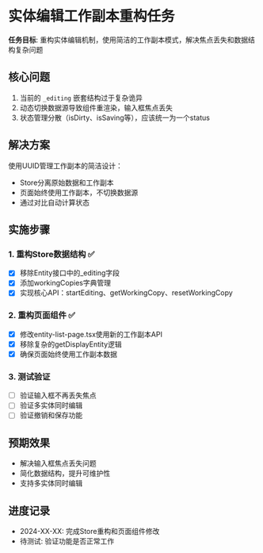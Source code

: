# 实体编辑工作副本重构任务

**任务目标**: 重构实体编辑机制，使用简洁的工作副本模式，解决焦点丢失和数据结构复杂问题

## 核心问题
1. 当前的 `_editing` 嵌套结构过于复杂诡异
2. 动态切换数据源导致组件重渲染，输入框焦点丢失
3. 状态管理分散（isDirty、isSaving等），应该统一为一个status

## 解决方案
使用UUID管理工作副本的简洁设计：
- Store分离原始数据和工作副本
- 页面始终使用工作副本，不切换数据源
- 通过对比自动计算状态

## 实施步骤

### 1. 重构Store数据结构 ✅
- [x] 移除Entity接口中的_editing字段
- [x] 添加workingCopies字典管理
- [x] 实现核心API：startEditing、getWorkingCopy、resetWorkingCopy

### 2. 重构页面组件 ✅
- [x] 修改entity-list-page.tsx使用新的工作副本API
- [x] 移除复杂的getDisplayEntity逻辑
- [x] 确保页面始终使用工作副本数据

### 3. 测试验证
- [ ] 验证输入框不再丢失焦点
- [ ] 验证多实体同时编辑
- [ ] 验证撤销和保存功能

## 预期效果
- 解决输入框焦点丢失问题
- 简化数据结构，提升可维护性
- 支持多实体同时编辑

## 进度记录
- 2024-XX-XX: 完成Store重构和页面组件修改
- 待测试: 验证功能是否正常工作
